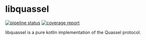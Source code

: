 # libquassel

 [![pipeline status](https://git.kuschku.de/justJanne/libquassel/badges/main/pipeline.svg)](https://git.kuschku.de/justJanne/libquassel/-/commits/main) [![coverage report](https://git.kuschku.de/justJanne/libquassel/badges/main/coverage.svg)](https://git.kuschku.de/justJanne/libquassel/-/commits/main)

libquassel is a pure kotlin implementation of the Quassel protocol.
